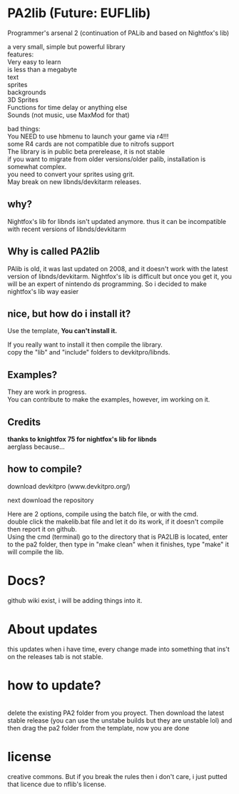 # PA2lib (Future: EUFLlib)
Programmer's arsenal 2 (continuation of PALib and based on Nightfox's lib)</p>

a very small, simple but powerful library<br>
features:<br>
Very easy to learn <br>
is less than a megabyte <br>
text<br>
sprites<br>
backgrounds<br>
3D Sprites <br>
Functions for time delay or anything else <br>
Sounds (not music, use MaxMod for that)</p>
bad things:<br>
You NEED to use hbmenu to launch your game via r4!!!<br>
some R4 cards are not compatible due to nitrofs support<br>
The library is in public beta prerelease, it is not stable<br>
if you want to migrate from older versions/older palib, installation is somewhat complex. <br>
you need to convert your sprites using grit.<br>
May break on new libnds/devkitarm releases.<br>
<h2> why?</h2>
Nightfox's lib for libnds isn't updated anymore.
thus it can be incompatible with recent versions of libnds/devkitarm
  <h2> Why is called PA2lib </h2>
  PAlib is old, it was last updated on 2008, and it doesn't work with the latest version of
  libnds/devkitarm. Nightfox's lib is difficult but once you get it, you will be an expert of nintendo ds programming.
  So i decided to make nightfox's lib way easier
  
  <h2>nice, but how do i install it?</h2>
  Use the template, <strong>You can't install it. </strong> </p>
  If you really want to install it then compile the library.<br>
  copy the "lib" and "include" folders to devkitpro/libnds.<br>
  
<h2>Examples?</h2>
They are work in progress.<br>
You can contribute to make the examples, however, im working on it.</p>
<h2>Credits</h2>
<strong>thanks to knightfox 75 for nightfox's lib for libnds</strong><br>
aerglass because...</p>
<h2>how to compile? </h2>
download devkitpro (www.devkitpro.org/) </p>
next download the repository </p>
Here are 2 options, compile using the batch file, or with the cmd. <br>
double click the makelib.bat file and let it do its work, if it doesn't compile
then report it on github. <br>
Using the cmd (terminal) go to the directory that is PA2LIB is located, enter to the
pa2 folder, then type in "make clean" when it finishes, type "make" it will compile the lib.
<h1>Docs?</h1>
github wiki exist, i will be adding things into it.</p>
<h1> About updates </h1>
this updates when i have time, every change made into something that ins't on the releases tab is not stable.
<h1> how to update? </h1><br>
  delete the existing PA2 folder from you proyect. Then download the latest stable release (you can use the unstabe builds but they are unstable lol) and then drag the pa2 folder from the template, now you are done
<h1> license </h1> </p>
creative commons. But if you break the rules then i don't care, i just putted that licence due to nflib's license.
